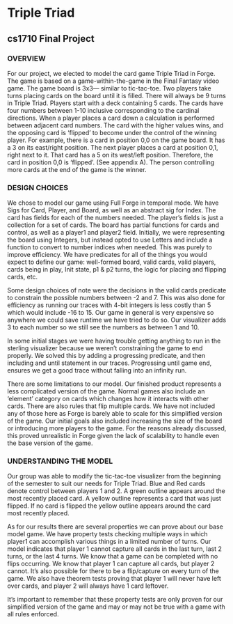 # Triple Triad
## cs1710 Final Project

### OVERVIEW

For our project, we elected to model the card game Triple Triad in Forge. The game is based on a game-within-the-game in the Final Fantasy video game. The game board is 3x3— similar to tic-tac-toe. Two players take turns placing cards on the board until it is filled. There will always be 9 turns in Triple Triad. Players start with a deck containing 5 cards. The cards have four numbers between 1-10 inclusive corresponding to the cardinal directions. When a player places a card down a calculation is performed between adjacent card numbers. The card with the higher values wins, and the opposing card is ‘flipped’ to become under the control of the winning player. For example, there is a card in position 0,0 on the game board. It has a 3 on its east/right position. The next player places a card at position 0,1, right next to it. That card has a 5 on its west/left position. Therefore, the card in position 0,0 is ‘flipped’. (See appendix A). The person controlling more cards at the end of the game is the winner.


### DESIGN CHOICES

We chose to model our game using Full Forge in temporal mode. We have Sigs for Card, Player, and Board, as well as an abstract sig for Index. The card has fields for each of the numbers needed. The player’s fields is just a collection for a set of cards. The board has partial functions for cards and control, as well as a player1 and player2 field. Initially, we were representing the board using Integers, but instead opted to use Letters and include a function to convert to number indices when needed. This was purely to improve efficiency. We have predicates for all of the things you would expect to define our game: well-formed board, valid cards, valid players, cards being in play, Init state, p1 & p2 turns, the logic for placing and flipping cards, etc. 

Some design choices of note were the decisions in the valid cards predicate to constrain the possible numbers between -2 and 7. This was also done for efficiency as running our traces with 4-bit integers is less costly than 5 which would include -16 to 15. Our game in general is very expensive so anywhere we could save runtime we have tried to do so. Our visualizer adds 3 to each number so we still see the numbers as between 1 and 10. 

In some initial stages we were having trouble getting anything to run in the sterling visualizer because we weren’t constraining the game to end properly. We solved this by adding a progressing predicate, and then including and until statement in our traces. Progressing until game end, ensures we get a good trace without falling into an infinity run. 

There are some limitations to our model. Our finished product represents a less complicated version of the game. Normal games also include an ‘element’ category on cards which changes how it interacts with other cards. There are also rules that flip multiple cards. We have not included any of those here as Forge is barely able to scale for this simplified version of the game. Our initial goals also included increasing the size of the board or introducing more players to the game. For the reasons already discussed, this proved unrealistic in Forge given the lack of scalability to handle even the base version of the game.

### UNDERSTANDING THE MODEL

Our group was able to modify the tic-tac-toe visualizer from the beginning of the semester to suit our needs for Triple Triad. Blue and Red cards denote control between players 1 and 2. A green outline appears around the most recently placed card. A yellow outline represents a card that was just flipped. If no card is flipped the yellow outline appears around the card most recently placed.

As for our results there are several properties we can prove about our base model game. We have property tests checking multiple ways in which player1 can accomplish various things in a limited number of turns. Our model indicates that player 1 cannot capture all cards in the last turn, last 2 turns, or the last 4 turns. We know that a game can be completed with no flips occurring. We know that player 1 can capture all cards, but player 2 cannot. It’s also possible for there to be a flip/capture on every turn of the game. We also have theorem tests proving that player 1 will never have left over cards, and player 2 will always have 1 card leftover.

It’s important to remember that these property tests are only proven for our simplified version of the game and may or may not be true with a game with all rules enforced.

